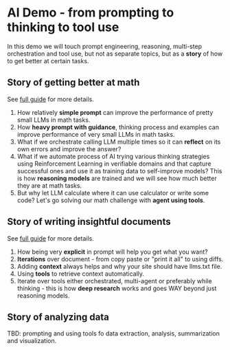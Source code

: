 # AI Demo - from prompting to thinking to tool use
In this demo we will touch prompt engineering, reasoning, multi-step orchestration and tool use, but not as separate topics, but as a **story** of how to get better at certain tasks.

## Story of getting better at math
See [full guide](./docs/math.md) for more details.

1. How relatively **simple prompt** can improve the performance of pretty small LLMs in math tasks.
2. How **heavy prompt with guidance**, thinking process and examples can improve performance of very small LLMs in math tasks.
3. What if we orchestrate calling LLM multiple times so it can **reflect** on its own errors and improve the answer?
4. What if we automate process of AI trying various thinking strategies using Reinforcement Learning in verifiable domains and that capture successful ones and use it as training data to self-improve models? This is how **reasoning models** are trained and we will see how much better they are at math tasks.
5. But why let LLM calculate where it can use calculator or write some code? Let's go solving our math challenge with **agent using tools**.

## Story of writing insightful documents
See [full guide](./docs/creating_documents.md) for more details.

1. How being very **explicit** in prompt will help you get what you want?
2. **Iterations** over document - from copy paste or "print it all" to using diffs.
3. Adding **context** always helps and why your site should have llms.txt file.
4. Using **tools** to retrieve context automatically.
5. Iterate over tools either orchestrated, multi-agent or preferably while thinking - this is how **deep research** works and goes WAY beyond just reasoning models.

## Story of analyzing data
TBD: prompting and using tools fo data extraction, analysis, summarization and visualization.

